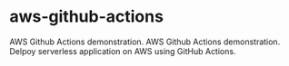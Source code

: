 # aws-github-actions
AWS Github Actions demonstration. AWS Github Actions demonstration. Delpoy serverless application on AWS using GitHub Actions.
